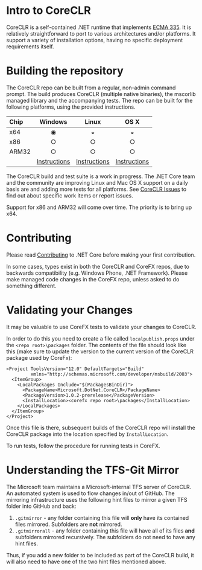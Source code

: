 Intro to CoreCLR
================

CoreCLR is a self-contained .NET runtime that implements [ECMA 335](https://github.com/dotnet/coreclr/blob/master/Documentation/dotnet-standards.md). It is relatively straightforward to port to various architectures and/or platforms. It support a variety of installation options, having no specific deployment requirements itself.

Building the repository
=======================

The CoreCLR repo can be built from a regular, non-admin command prompt. The build produces CoreCLR (multiple native binaries), the mscorlib managed library and the accompanying tests. The repo can be built for the following platforms, using the provided instructions.

| Chip  | Windows | Linux | OS X |
| :---- | :-----: | :---: | :--: |
| x64   | &#x25C9;| &#x25D2;| &#x25D2; |		  
| x86   | &#x25CB;| &#x25CB;| &#x25CB;|
| ARM32 | &#x25CB; | &#x25CB;| &#x25CB; |
|       | [Instructions][Windows-instructions] | [Instructions][Linux-instructions] | [Instructions][OSX-instructions] |  

[Windows-instructions]: https://github.com/dotnet/coreclr/wiki/Windows-Instructions
[Linux-instructions]: https://github.com/dotnet/coreclr/wiki/Linux-Instructions
[OSX-instructions]: https://github.com/dotnet/coreclr/wiki/Mac-OS-X-instructions

The CoreCLR build and test suite is a work in progress. The .NET Core team and the community are improving Linux and Mac OS X support on a daily basis are and adding more tests for all platforms. See [CoreCLR Issues](https://github.com/dotnet/coreclr/issues) to find out about specific work items or report issues.

Support for x86 and ARM32 will come over time. The priority is to bring up x64. 

Contributing
============

Please read [Contributing](https://github.com/dotnet/coreclr/wiki/Contributing) to .NET Core before making your first contribution.

In some cases, types exist in both the CoreCLR and CoreFX repos, due to backwards compatibility (e.g. Windows Phone, .NET Framework). Please make managed code changes in the CoreFX repo, unless asked to do something different.

Validating your Changes
=======================

It may be valuable to use CoreFX tests to validate your changes to CoreCLR.

In order to do this you need to create a file called `localpublish.props` under the `<repo root>\packages` folder.
The contents of the file should look like this (make sure to update the version to the current version of the CoreCLR package used by CoreFx):

	<Project ToolsVersion="12.0" DefaultTargets="Build" 
		     xmlns="http://schemas.microsoft.com/developer/msbuild/2003">
      <ItemGroup>
    	<LocalPackages Include="$(PackagesBinDir)">
          <PackageName>Microsoft.DotNet.CoreCLR</PackageName>
          <PackageVersion>1.0.2-prerelease</PackageVersion>
          <InstallLocation><corefx repo root>\packages</InstallLocation>
        </LocalPackages>
      </ItemGroup>
    </Project>

Once this file is there, subsequent builds of the CoreCLR repo will install the CoreCLR package into the location specified by `InstallLocation`.

To run tests, follow the procedure for running tests in CoreFX.

Understanding the TFS-Git Mirror
================================

The Microsoft team maintains a Microsoft-internal TFS server of CoreCLR. An automated system is used to flow changes in/out of GitHub. The mirroring infrastructure uses the following hint files to mirror a given TFS folder into GitHub and back:

1. `.gitmirror` - any folder containing this file will **only** have its contained files mirrored. Subfolders are **not** mirrored.
2. `.gitmirrorall` - any folder containing this file will have all of its files **and** subfolders mirrored recursively. The subfolders do not need to have any hint files.

Thus, if you add a new folder to be included as part of the CoreCLR build, it will also need to have one of the two hint files mentioned above.
